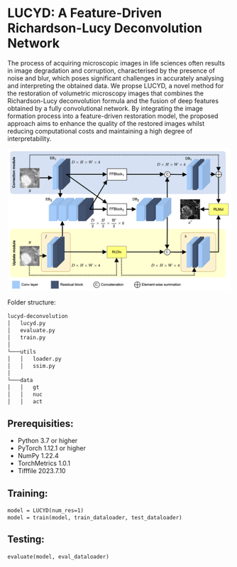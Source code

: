 # LUCYD: A Feature-Driven Richardson-Lucy Deconvolution Network

The process of acquiring microscopic images in life sciences often results in image degradation and corruption, characterised by the presence of noise and blur, which poses significant challenges in accurately analysing and interpreting the obtained data. We propse LUCYD, a novel method for the restoration of volumetric microscopy images that combines the Richardson-Lucy deconvolution formula and the fusion of deep features obtained by a fully convolutional network. By integrating the image formation process into a feature-driven restoration model, the proposed approach aims to enhance the quality of the restored images whilst reducing computational costs and maintaining a high degree of interpretability.

![LUCYD](./figures/architecture.png)

Folder structure:

```
lucyd-deconvolution
│   lucyd.py
│   evaluate.py
│   train.py
│
└───utils
│   │   loader.py
│   │   ssim.py
│
└───data
│   │   gt
│   │   nuc
│   │   act
```

## Prerequisities:
* Python 3.7 or higher
* PyTorch 1.12.1 or higher
* NumPy 1.22.4
* TorchMetrics 1.0.1
* Tifffile 2023.7.10

## Training:
```
model = LUCYD(num_res=1)
model = train(model, train_dataloader, test_dataloader)
```

## Testing:
```
evaluate(model, eval_dataloader)
```
